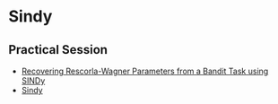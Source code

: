 # Sindy


## Practical Session

- [Recovering Rescorla-Wagner Parameters from a Bandit Task using SINDy](rescorla_wagner_sindy_exercise.ipynb)
- [Sindy](SINDy_workshop.ipynb)



